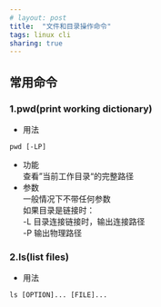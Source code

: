 ```yaml
---
# layout: post
title:  "文件和目录操作命令"
tags: linux cli
sharing: true
---
```


## 常用命令

### 1.pwd(print working dictionary)
* 用法
```shell
pwd [-LP]
```
* 功能  
查看”当前工作目录“的完整路径
* 参数  
一般情况下不带任何参数  
如果目录是链接时：  
-L 目录连接链接时，输出连接路径  
-P 输出物理路径

### 2.ls(list files)
* 用法
```
ls [OPTION]... [FILE]...
```
